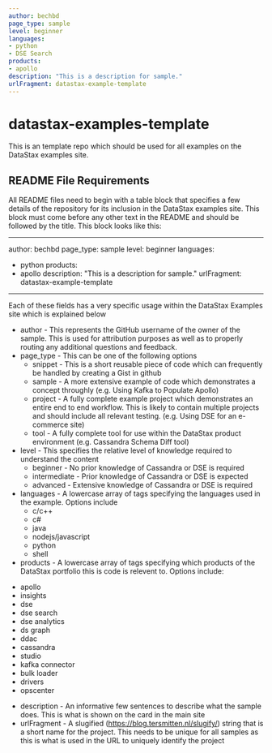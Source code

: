 ```yaml
---
author: bechbd
page_type: sample
level: beginner
languages:
- python
- DSE Search
products:
- apollo
description: "This is a description for sample."
urlFragment: datastax-example-template
---
```


# datastax-examples-template
This is an template repo which should be used for all examples on the DataStax examples site.  

## README File Requirements
All README files need to begin with a table block that specifies a few details of the repository for its inclusion in the DataStax examples site.  This block must come before any other text in the README and should be followed by the title.  This block looks like this:

---
author: bechbd
page_type: sample
level: beginner
languages:
- python
products:
- apollo
description: "This is a description for sample."
urlFragment: datastax-example-template
---

Each of these fields has a very specific usage within the DataStax Examples site which is explained below
* author - This represents the GitHub username of the owner of the sample.  This is used for attribution purposes as well as to properly routing any additional questions and feedback.
* page_type - This can be one of the following options
  - snippet - This is a short reusable piece of code which can frequently be handled by creating a Gist in github
  - sample - A more extensive example of code which demonstrates a concept throughly (e.g. Using Kafka to Populate Apollo)
  - project - A fully complete example project which demonstrates an entire end to end workflow.  This is likely to contain multiple projects and should include all relevant testing.  (e.g. Using DSE for an e-commerce site)
  - tool - A fully complete tool for use within the DataStax product environment (e.g. Cassandra Schema Diff tool)
 * level - This specifies the relative level of knowledge required to understand the content
   - beginner - No prior knowledge of Cassandra or DSE is required
   - intermediate - Prior knowledge of Cassandra or DSE is expected
   - advanced - Extensive knowledge of Cassandra or DSE is required
 * languages - A lowercase array of tags specifying the languages used in the example.  Options include 
    - c/c++
    - c#
    - java
    - nodejs/javascript
    - python
    - shell
 * products - A lowercase array of tags specifying which products of the DataStax portfolio this is code is relevent to.  Options include:
  - apollo
  - insights
  - dse
  - dse search
  - dse analytics
  - ds graph
  - ddac
  - cassandra
  - studio
  - kafka connector
  - bulk loader
  - drivers
  - opscenter
* description - An informative few sentences to describe what the sample does.  This is what is shown on the card in the main site
* urlFragment - A slugified (https://blog.tersmitten.nl/slugify/) string that is a short name for the project.  This needs to be unique for all samples as this is what is used in the URL to uniquely identify the project
 
